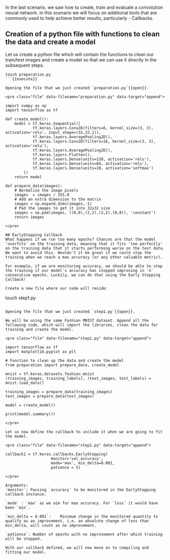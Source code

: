 In the last scenario, we saw how to create, train and evaluate a convolution neural network. In this scenario we will focus on addiitonal tools that are commonly used to help achieve better results, particularly - Callbacks.

## Creation of a python file with functions to clean the data and create a model
Let us create a python file which will contain the functions to clean our train/test images and create a model so that we can use it directly in the subsequent steps.

```
touch preparation.py
```{{execute}}

Opening the file that we just created `preparation.py`{{open}}.

<pre class="file" data-filename="preparation.py" data-target="append">

import numpy as np
import tensorflow as tf

def create_model():
	model = tf.keras.Sequential([
    		tf.keras.layers.Conv2D(filters=6, kernel_size=(3, 3), activation='relu', input_shape=(32,32,1)),
    		tf.keras.layers.AveragePooling2D(),
    		tf.keras.layers.Conv2D(filters=16, kernel_size=(3, 3), activation='relu'),
    		tf.keras.layers.AveragePooling2D(),
    		tf.keras.layers.Flatten(),
    		tf.keras.layers.Dense(units=120, activation='relu'),
    		tf.keras.layers.Dense(units=84, activation='relu'),
    		tf.keras.layers.Dense(units=10, activation='softmax')
		])
	return model
	
def prepare_data(images):
	# Normalize the image pixels
	images  = images / 255.0
	# Add an extra dimension to the matrix
	images = np.expand_dims(images,-1)
	# Pad the images to get it into 32x32 size
	images = np.pad(images, ((0,0),(2,2),(2,2),(0,0)), 'constant')
	return images

</pre>

## EarlyStopping Callback
What happens if we run too many epochs? Chances are that the model 'overfits' on the training data, meaning that it fits 'too perfectly' on the training data that it starts performing worse on the test data. We want to avoid this. Wouldn't it be great if we could stop the training when we reach a max accuracy (or any other valuable metric).

For example, if we are monitoring accuracy, we should be able to stop the training if our model's accuracy has stopped improving in `n` consecutive epochs. Luckily, we can do that using the Early Stopping Callback!

Create a new file where our code will reside:

```
touch step1.py
```{{execute}}

Opening the file that we just created `step1.py`{{open}}.

We will be using the same Fashion MNIST dataset. Append all the following code, which will import the libraries, clean the data for training and create the model.

<pre class="file" data-filename="step1.py" data-target="append">

import tensorflow as tf
import matplotlib.pyplot as plt

# Function to clean up the data and create the model
from preparation import prepare_data, create_model

mnist = tf.keras.datasets.fashion_mnist
(training_images, training_labels), (test_images, test_labels) = mnist.load_data()

training_images = prepare_data(training_images)
test_images = prepare_data(test_images)

model = create_model()

print(model.summary())

</pre>

Let us now define the callback to include it when we are going to fit the model.

<pre class="file" data-filename="step1.py" data-target="append">

callback1 = tf.keras.callbacks.EarlyStopping(
                    monitor='val_accuracy',
                    mode='max', min_delta=0.001,
                    patience = 5)

</pre>

Arguments:
`monitor`: Passing `accuracy` to be monitored in the EarlyStopping callback instance.

`mode` : `max` as we aim for max accuracy. For `loss` it would have been `min`.

`min_delta = 0.001`: 	Minimum change in the monitored quantity to qualify as an improvement, i.e. an absolute change of less than min_delta, will count as no improvement.

`patience`: Number of epochs with no improvement after which training will be stopped.

With our callback defined, we will now move on to compiling and fitting our model.